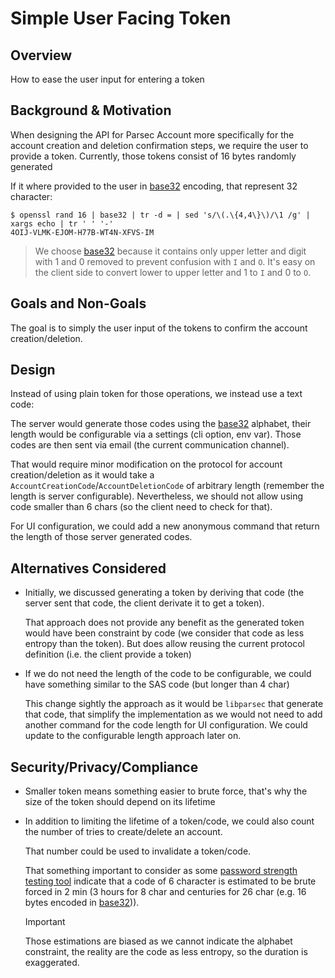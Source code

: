 <!-- Parsec Cloud (https://parsec.cloud) Copyright (c) BUSL-1.1 2016-present Scille SAS -->
<!-- cspell: words 4OIJ-VLMK-EJOM-H77B-WT4N-XFVS-IM -->

# Simple User Facing Token

## Overview

How to ease the user input for entering a token

## Background & Motivation

When designing the API for Parsec Account more specifically for the account creation and deletion confirmation steps, we require the user to provide a token.
Currently, those tokens consist of 16 bytes randomly generated

If it where provided to the user in [base32] encoding, that represent 32 character:

```shell
$ openssl rand 16 | base32 | tr -d = | sed 's/\(.\{4,4\}\)/\1 /g' | xargs echo | tr ' ' '-'
4OIJ-VLMK-EJOM-H77B-WT4N-XFVS-IM
```

> We choose [base32] because it contains only upper letter and digit with $1$ and $0$ removed
> to prevent confusion with `I` and `O`.
> It's easy on the client side to convert lower to upper letter and $1$ to `I` and $0$ to `O`.

[base32]: https://en.wikipedia.org/wiki/Base32

## Goals and Non-Goals

The goal is to simply the user input of the tokens to confirm the account creation/deletion.

## Design

Instead of using plain token for those operations, we instead use a text code:

The server would generate those codes using the [base32] alphabet, their length would be configurable via a settings (cli option, env var).
Those codes are then sent via email (the current communication channel).

That would require minor modification on the protocol for account creation/deletion as it would take a `AccountCreationCode`/`AccountDeletionCode` of arbitrary length (remember the length is server configurable).
Nevertheless, we should not allow using code smaller than 6 chars (so the client need to check for that).

For UI configuration, we could add a new anonymous command that return the length of those server generated codes.

## Alternatives Considered

- Initially, we discussed generating a token by deriving that code (the server sent that code, the client derivate it to get a token).

  That approach does not provide any benefit as the generated token would have been constraint by code (we consider that code as less entropy than the token).
  But does allow reusing the current protocol definition (i.e. the client provide a token)

- If we do not need the length of the code to be configurable, we could have something similar to the SAS code (but longer than 4 char)

  This change sightly the approach as it would be `libparsec` that generate that code, that simplify the implementation as we would not need to add another command for the code length for UI configuration.
  We could update to the configurable length approach later on.

## Security/Privacy/Compliance

- Smaller token means something easier to brute force, that's why the size of the token should depend on its lifetime
- In addition to limiting the lifetime of a token/code, we could also count the number of tries to create/delete an account.

  That number could be used to invalidate a token/code.

  That something important to consider as some [password strength testing tool](https://bitwarden.com/password-strength/) indicate that a code of 6 character is estimated to be brute forced in 2 min (3 hours for 8 char and centuries for 26 char (e.g. 16 bytes encoded in [base32])).

  > [!IMPORTANT]
  > Those estimations are biased as we cannot indicate the alphabet constraint, the reality are the code as less entropy, so the duration is exaggerated.
